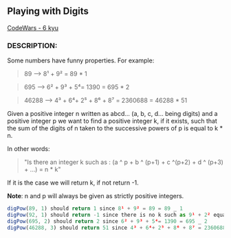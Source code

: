 ## Playing with Digits

[CodeWars - 6 kyu](https://www.codewars.com/kata/5552101f47fc5178b1000050)

### DESCRIPTION:

Some numbers have funny properties. For example:

> 89 --> 8¹ + 9² = 89 \* 1

> 695 --> 6² + 9³ + 5⁴= 1390 = 695 \* 2

> 46288 --> 4³ + 6⁴+ 2⁵ + 8⁶ + 8⁷ = 2360688 = 46288 \* 51

Given a positive integer n written as abcd... (a, b, c, d... being digits) and a positive integer p we want to find a positive integer k, if it exists, such that the sum of the digits of n taken to the successive powers of p is equal to k \* n.

In other words:

> "Is there an integer k such as : (a ^ p + b ^ (p+1) + c ^(p+2) + d ^ (p+3) + ...) = n \* k"

If it is the case we will return k, if not return -1.

**Note**: n and p will always be given as strictly positive integers.

```js
digPow(89, 1) should return 1 since 8¹ + 9² = 89 = 89 _ 1
digPow(92, 1) should return -1 since there is no k such as 9¹ + 2² equals 92 _ k
digPow(695, 2) should return 2 since 6² + 9³ + 5⁴= 1390 = 695 _ 2
digPow(46288, 3) should return 51 since 4³ + 6⁴+ 2⁵ + 8⁶ + 8⁷ = 2360688 = 46288 _ 51
```
